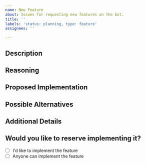 ```yaml
---
name: New Feature
about: Issues for requesting new features on the bot.
title: ''
labels: 'status: planning, type: feature'
assignees: ''

---
```


## Description
<!-- Describe the feature you'd like to see added -->


## Reasoning
<!-- Why would the feature be a useful addition to the community -->


## Proposed Implementation
<!-- If you had a way to implement the feature in mind, describe it here, including any command signatures and concept screenshots if possible -->


## Possible Alternatives
<!-- List any possible alternatives to your proposed implementation -->


## Additional Details
<!-- Delete this section if not applicable. -->


## Would you like to reserve implementing it?
<!-- Replace [ ] with [x] with your choice. -->
- [ ] I'd like to implement the feature
- [ ] Anyone can implement the feature
